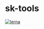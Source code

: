 # sk-tools

[![lerna](https://img.shields.io/badge/maintained%20with-lerna-cc00ff.svg)](https://lerna.js.org/)

